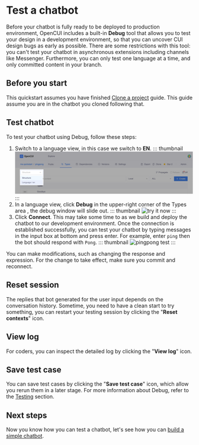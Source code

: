 # Test a chatbot

Before your chatbot is fully ready to be deployed to production environment, OpenCUI includes a built-in **Debug** tool that allows you to test your design in a development environment, so that you can uncover CUI design bugs as early as possible. There are some restrictions with this tool: you can't test your chatbot in asynchronous extensions including channels like Messenger. Furthermore, you can only test one language at a time, and only committed content in your branch.

## Before you start

This quickstart assumes you have finished [Clone a project](start-with-clone.md) guide. This guide assume you are in the chatbot you cloned following that.

## Test chatbot
To test your chatbot using Debug, follow these steps:
1. Switch to a language view, in this case we switch to **EN**. 
   ::: thumbnail
   ![try it now](/images/guide/pingpong/switch_pingpong_en.png)
   :::
2. In a language view, click **Debug** in the upper-right corner of the Types area , the debug window will slide out. 
   ::: thumbnail
   ![try it now](/images/guide/pingpong/tryitnow_icon.png)
   :::
3. Click **Connect**. This may take some time to as we build and deploy the chatbot to our development environment. Once the connection is established successfully, you can test your chatbot by typing messages in the input box at bottom and press enter. For example, enter `ping` then the bot should respond with `Pong`. 
   ::: thumbnail
   ![pingpong test](/images/guide/pingpong/pingpong_test.png)
   :::

You can make modifications, such as changing the response and expression. For the change to take effect, make sure you commit and reconnect.

## Reset session
The replies that bot generated for the user input depends on the conversation history. Sometime, you need to have a clean start to try something, you can restart your testing session by clicking the "**Reset contexts**" icon.

## View log
For coders, you can inspect the detailed log by clicking the "**View log**" icon.

## Save test case
You can save test cases by clicking the "**Save test case**" icon, which allow you rerun them in a later stage. For more information about Debug, refer to the [Testing](../reference/platform/testing.md) section.

## Next steps
Now you know how you can test a chatbot, let's see how you can [build a simple chatbot](pingpong.md).
